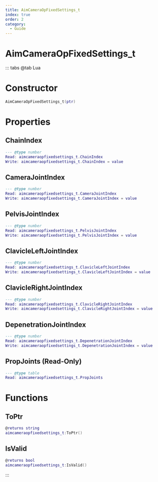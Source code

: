 ```yaml
---
title: AimCameraOpFixedSettings_t
index: true
order: 2
category:
  - Guide
---
```


# AimCameraOpFixedSettings_t

::: tabs
@tab Lua
# Constructor
```lua
AimCameraOpFixedSettings_t(ptr)
```
# Properties
## ChainIndex 
```lua
--- @type number
Read: aimcameraopfixedsettings_t.ChainIndex
Write: aimcameraopfixedsettings_t.ChainIndex = value
```
## CameraJointIndex 
```lua
--- @type number
Read: aimcameraopfixedsettings_t.CameraJointIndex
Write: aimcameraopfixedsettings_t.CameraJointIndex = value
```
## PelvisJointIndex 
```lua
--- @type number
Read: aimcameraopfixedsettings_t.PelvisJointIndex
Write: aimcameraopfixedsettings_t.PelvisJointIndex = value
```
## ClavicleLeftJointIndex 
```lua
--- @type number
Read: aimcameraopfixedsettings_t.ClavicleLeftJointIndex
Write: aimcameraopfixedsettings_t.ClavicleLeftJointIndex = value
```
## ClavicleRightJointIndex 
```lua
--- @type number
Read: aimcameraopfixedsettings_t.ClavicleRightJointIndex
Write: aimcameraopfixedsettings_t.ClavicleRightJointIndex = value
```
## DepenetrationJointIndex 
```lua
--- @type number
Read: aimcameraopfixedsettings_t.DepenetrationJointIndex
Write: aimcameraopfixedsettings_t.DepenetrationJointIndex = value
```
## PropJoints (Read-Only)
```lua
--- @type table
Read: aimcameraopfixedsettings_t.PropJoints
```
# Functions
## ToPtr
```lua
@returns string
aimcameraopfixedsettings_t:ToPtr()
```
## IsValid
```lua
@returns bool
aimcameraopfixedsettings_t:IsValid()
```

:::